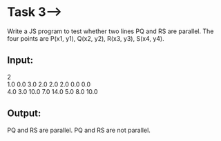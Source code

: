 # Task 3-->

Write a JS program to test whether two lines PQ and RS are parallel.
The four points are P(x1, y1), Q(x2, y2), R(x3, y3), S(x4, y4).

## Input:
2</br>
1.0 0.0 3.0 2.0 2.0 2.0 0.0 0.0</br>
4.0 3.0 10.0 7.0 14.0 5.0 8.0 10.0</br>

## Output:
PQ and RS are parallel.
PQ and RS are not parallel.